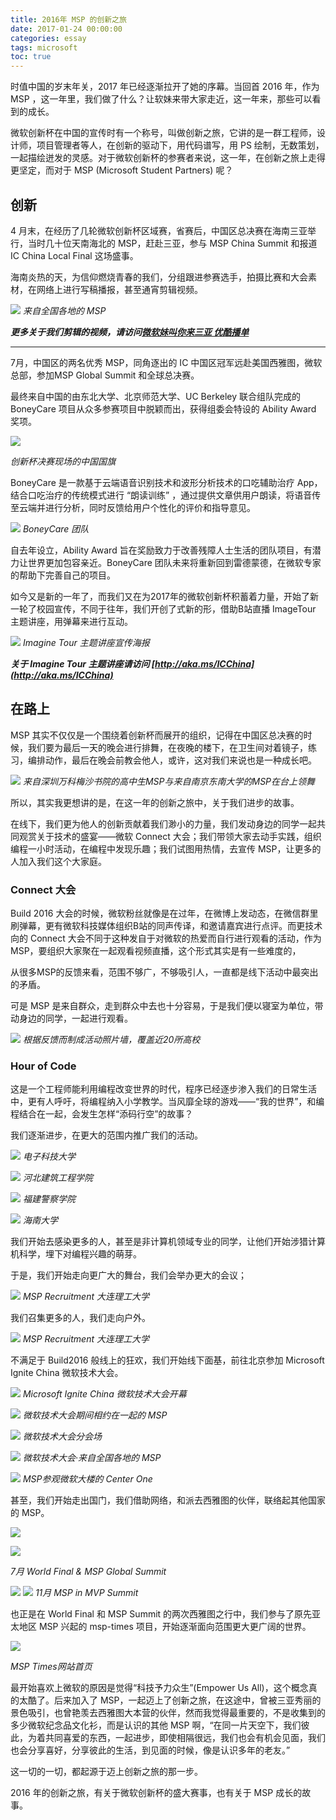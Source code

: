 ```yaml
---
title: 2016年 MSP 的创新之旅
date: 2017-01-24 00:00:00
categories: essay
tags: microsoft
toc: true
---
```



时值中国的岁末年关，2017 年已经逐渐拉开了她的序幕。当回首 2016 年，作为 MSP ，这一年里，我们做了什么？让软妹来带大家走近，这一年来，那些可以看到的成长。

微软创新杯在中国的宣传时有一个称号，叫做创新之旅，它讲的是一群工程师，设计师，项目管理者等人，在创新的驱动下，用代码谱写，用 PS 绘制，无数策划，一起描绘迸发的灵感。对于微软创新杯的参赛者来说，这一年，在创新之旅上走得更坚定，而对于 MSP (Microsoft Student Partners) 呢？
<!-- more -->
## 创新

4 月末，在经历了几轮微软创新杯区域赛，省赛后，中国区总决赛在海南三亚举行，当时几十位天南海北的 MSP，赶赴三亚，参与 MSP China Summit 和报道 IC China Local Final 这场盛事。

海南炎热的天，为信仰燃烧青春的我们，分组跟进参赛选手，拍摄比赛和大会素材，在网络上进行写稿播报，甚至通宵剪辑视频。



![](../../static/image/Imagine-Tour-of-MSPChina-in-2016/chinafinal.jpg)
*来自全国各地的 MSP*



***更多关于我们剪辑的视频，请访问[微软妹叫你来三亚 优酷播单](http://list.youku.com/albumlist/show/id_27159022.html?spm=a2h0j.8191423.module_basic_info.5~5!2~5~5~5~5~A)***

---

7月，中国区的两名优秀 MSP，同角逐出的 IC 中国区冠军远赴美国西雅图，微软总部，参加MSP Global Summit 和全球总决赛。

最终来自中国的由东北大学、北京师范大学、UC Berkeley 联合组队完成的 BoneyCare 项目从众多参赛项目中脱颖而出，获得组委会特设的 Ability Award 奖项。

![](../../static/image/Imagine-Tour-of-MSPChina-in-2016/worldfinal2.jpg)

*创新杯决赛现场的中国国旗*



BoneyCare 是一款基于云端语音识别技术和波形分析技术的口吃辅助治疗 App，结合口吃治疗的传统模式进行 “朗读训练” ，通过提供文章供用户朗读，将语音传至云端并进行分析，同时反馈给用户个性化的评价和指导意见。


![](../../static/image/Imagine-Tour-of-MSPChina-in-2016/worldfinal1.jpg)
*BoneyCare 团队*



自去年设立，Ability Award 旨在奖励致力于改善残障人士生活的团队项目，有潜力让世界更加包容亲近。BoneyCare 团队未来将重新回到雷德蒙德，在微软专家的帮助下完善自己的项目。



如今又是新的一年了，而我们又在为2017年的微软创新杯积蓄着力量，开始了新一轮了校园宣传，不同于往年，我们开创了式新的形，借助B站直播 ImageTour 主题讲座，用弹幕来进行互动。

![](../../static/image/Imagine-Tour-of-MSPChina-in-2016/show1.jpg)
*Imagine Tour 主题讲座宣传海报*



***关于 Imagine Tour 主题讲座请访问 [http://aka.ms/ICChina](http://aka.ms/ICChina)***



## 在路上



MSP 其实不仅仅是一个围绕着创新杯而展开的组织，记得在中国区总决赛的时候，我们要为最后一天的晚会进行排舞，在夜晚的楼下，在卫生间对着镜子，练习，编排动作，最后在晚会前教会他人，或许，这对我们来说也是一种成长吧。


![](../../static/image/Imagine-Tour-of-MSPChina-in-2016/chinafinal3.jpg)
*来自深圳万科梅沙书院的高中生MSP与来自南京东南大学的MSP在台上领舞*



所以，其实我更想讲的是，在这一年的创新之旅中，关于我们进步的故事。

在线下，我们更为他人的创新贡献着我们渺小的力量，我们发动身边的同学一起共同观赏关于技术的盛宴——微软 Connect 大会；我们带领大家去动手实践，组织编程一小时活动，在编程中发现乐趣；我们试图用热情，去宣传 MSP，让更多的人加入我们这个大家庭。

### Connect 大会

Build 2016 大会的时候，微软粉丝就像是在过年，在微博上发动态，在微信群里刷弹幕，更有微软科技媒体组织B站的同声传译，和邀请嘉宾进行点评。而更技术向的 Connect 大会不同于这种发自于对微软的热爱而自行进行观看的活动，作为 MSP，要组织大家聚在一起观看视频直播，这个形式其实是有一些难度的，

从很多MSP的反馈来看，范围不够广，不够吸引人，一直都是线下活动中最突出的矛盾。

可是 MSP 是来自群众，走到群众中去也十分容易，于是我们便以寝室为单位，带动身边的同学，一起进行观看。



![](../../static/image/Imagine-Tour-of-MSPChina-in-2016/connect.jpg)
*根据反馈而制成活动照片墙，覆盖近20所高校*



### Hour of Code

这是一个工程师能利用编程改变世界的时代，程序已经逐步渗入我们的日常生活中，更有人呼吁，将编程纳入小学教学。当风靡全球的游戏——“我的世界”，和编程结合在一起，会发生怎样“添码行空”的故事？

我们逐渐进步，在更大的范围内推广我们的活动。


![](../../static/image/Imagine-Tour-of-MSPChina-in-2016/hoc1.jpg)
*电子科技大学*




![](../../static/image/Imagine-Tour-of-MSPChina-in-2016/hoc2.jpg)
*河北建筑工程学院*




![](../../static/image/Imagine-Tour-of-MSPChina-in-2016/hoc3.jpg)
*福建警察学院*




![](../../static/image/Imagine-Tour-of-MSPChina-in-2016/hoc4.jpg)
*海南大学*




我们开始去感染更多的人，甚至是非计算机领域专业的同学，让他们开始涉猎计算机科学，埋下对编程兴趣的萌芽。



于是，我们开始走向更广大的舞台，我们会举办更大的会议；


![](../../static/image/Imagine-Tour-of-MSPChina-in-2016/recruitment1.jpg)
*MSP Recruitment 大连理工大学*



 我们召集更多的人，我们走向户外。

![](../../static/image/Imagine-Tour-of-MSPChina-in-2016/ic.jpg)
*MSP Recruitment 大连理工大学*



不满足于 Build2016 般线上的狂欢，我们开始线下面基，前往北京参加 Microsoft Ignite China 微软技术大会。



![](../../static/image/Imagine-Tour-of-MSPChina-in-2016/ignite1.jpg )
*Microsoft Ignite China 微软技术大会开幕*




![](../../static/image/Imagine-Tour-of-MSPChina-in-2016/ignite2.jpg)
*微软技术大会期间相约在一起的 MSP*




![](../../static/image/Imagine-Tour-of-MSPChina-in-2016/ignite3.jpg)
*微软技术大会分会场*



![](../../static/image/Imagine-Tour-of-MSPChina-in-2016/ignite4.jpg)
*微软技术大会·来自全国各地的 MSP*



![](../../static/image/Imagine-Tour-of-MSPChina-in-2016/centerone1.jpg)
*MSP参观微软大楼的 Center One*



甚至，我们开始走出国门，我们借助网络，和派去西雅图的伙伴，联络起其他国家的 MSP。

![](../../static/image/Imagine-Tour-of-MSPChina-in-2016/worldfinal3.jpg)

![](../../static/image/Imagine-Tour-of-MSPChina-in-2016/worldfinal6.jpg)

*7月 World Final & MSP Global Summit*




![](../../static/image/Imagine-Tour-of-MSPChina-in-2016/mvp2.jpg)
![](../../static/image/Imagine-Tour-of-MSPChina-in-2016/mvp1.jpg)
*11月 MSP in MVP Summit*


也正是在 World Final 和 MSP Summit 的两次西雅图之行中，我们参与了原先亚太地区 MSP 兴起的 msp-times 项目，开始逐渐面向范围更大更广阔的世界。


![](../../static/image/Imagine-Tour-of-MSPChina-in-2016/msptimes.jpg)

*MSP Times网站首页*



最开始喜欢上微软的原因是觉得“科技予力众生”(Empower Us All)，这个概念真的太酷了。后来加入了 MSP，一起迈上了创新之旅，在这途中，曾被三亚秀丽的景色吸引，也曾艳羡去西雅图大本营的伙伴，然而我觉得最重要的，不是收集到的多少微软纪念品文化衫，而是认识的其他 MSP 啊，“在同一片天空下，我们彼此，为着共同喜爱的东西，一起进步，即使相隔很远，我们也会有机会见面，我们也会分享喜好，分享彼此的生活，到见面的时候，像是认识多年的老友。”

这一切的一切，都起源于迈上创新之旅的那一步。 



2016 年的创新之旅，有关于微软创新杯的盛大赛事，也有关于 MSP 成长的故事。

